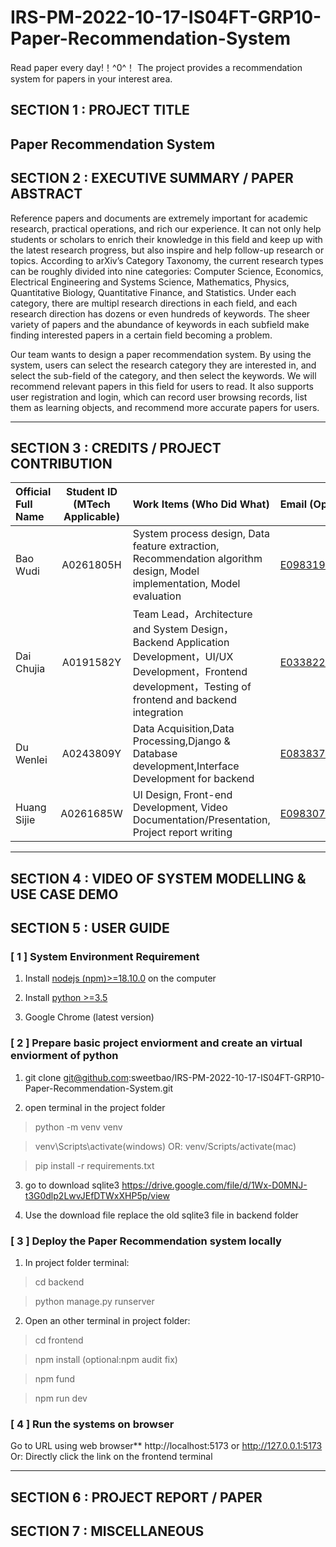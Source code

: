 # IRS-PM-2022-10-17-IS04FT-GRP10-Paper-Recommendation-System
Read paper every day!！^0^！ The project provides a recommendation system for papers in your interest area.
## SECTION 1 : PROJECT TITLE
## Paper Recommendation System

## SECTION 2 : EXECUTIVE SUMMARY / PAPER ABSTRACT
Reference papers and documents are extremely important for academic research, practical operations, and rich our experience. It can not only help students or scholars to enrich their knowledge in this field and keep up with the latest research progress, but also inspire and help follow-up research or topics. According to arXiv’s Category Taxonomy, the current research types can be roughly divided into nine categories: Computer Science, Economics, Electrical Engineering and Systems Science, Mathematics, Physics, Quantitative Biology, Quantitative Finance, and Statistics. Under each category, there are multipl research directions in each field, and each research direction has dozens or even hundreds of keywords. The sheer variety of papers and the abundance of keywords in each subfield make finding interested papers in a certain field becoming a problem.

Our team wants to design a paper recommendation system. By using the system, users can select the research category they are interested in, and select the sub-field of the category, and then select the keywords. We will recommend relevant papers in this field for users to read. It also supports user registration and login, which can record user browsing records, list them as learning objects, and recommend more accurate papers for users.

---

## SECTION 3 : CREDITS / PROJECT CONTRIBUTION
| Official Full Name  | Student ID (MTech Applicable)  | Work Items (Who Did What) | Email (Optional) |
| :--------------- |:---------------:| :-----| :-----|
| Bao Wudi | A0261805H | System process design, Data feature extraction, Recommendation algorithm design, Model implementation, Model evaluation|E0983199@u.nus.edu  |
| Dai Chujia | A0191582Y | Team Lead，Architecture and System Design，Backend Application Development，UI/UX Development，Frontend development，Testing of frontend and backend integration| E0338226@u.nus.edu |
| Du Wenlei | A0243809Y | Data Acquisition,Data Processing,Django & Database development,Interface Development for backend |E0838377@u.nus.edu  |
| Huang Sijie | A0261685W | UI Design, Front-end Development, Video Documentation/Presentation, Project report writing| E0983079@u.nus.edu |

---

## SECTION 4 : VIDEO OF SYSTEM MODELLING & USE CASE DEMO


## SECTION 5 : USER GUIDE

### [ 1 ] System Environment Requirement

1. Install [nodejs (npm)>=18.10.0](https://nodejs.org/en/download/) on the computer

2. Install [python >=3.5](https://www.python.org/downloads/)

3. Google Chrome (latest version)

### [ 2 ] Prepare basic project enviorment and create an virtual enviorment of python

1. git clone git@github.com:sweetbao/IRS-PM-2022-10-17-IS04FT-GRP10-Paper-Recommendation-System.git

2. open terminal in the project folder

 >python -m venv venv

 >venv\Scripts\activate(windows) OR: venv/Scripts/activate(mac)

 >pip install -r requirements.txt

3. go to download sqlite3 https://drive.google.com/file/d/1Wx-D0MNJ-t3G0dlp2LwvJEfDTWxXHP5p/view

4. Use the download file replace the old sqlite3 file in backend folder

### [ 3 ] Deploy the Paper Recommendation system locally

1. In project folder terminal: 
 >cd backend

 >python manage.py runserver

2. Open an other terminal in project folder:

 >cd frontend

 >npm install (optional:npm audit fix)

 >npm fund 

 >npm run dev

### [ 4 ] Run the systems on browser
Go to URL using web browser** http://localhost:5173 or http://127.0.0.1:5173
Or: Directly click the link on the frontend terminal

---
## SECTION 6 : PROJECT REPORT / PAPER
## SECTION 7 : MISCELLANEOUS
